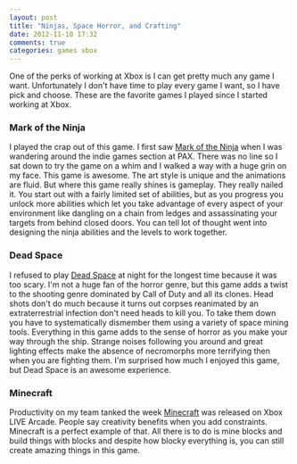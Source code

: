 ```yaml
---
layout: post
title: "Ninjas, Space Horror, and Crafting"
date: 2012-11-10 17:32
comments: true
categories: games xbox
---
```


One of the perks of working at Xbox is I can get pretty much any game I want. Unfortunately I don't have time to play every game I want, so I have pick and choose. These are the favorite games I played since I started working at Xbox.

### Mark of the Ninja

I played the crap out of this game. I first saw [Mark of the Ninja](http://www.markoftheninja.com) when I was wandering around the indie games section at PAX. There was no line so I sat down to try the game on a whim and I walked a way with a huge grin on my face. This game is awesome. The art style is unique and the animations are fluid. But where this game really shines is gameplay. They really nailed it. You start out with a fairly limited set of abilities, but as you progress you unlock more abilities which let you take advantage of every aspect of your environment like dangling on a chain from ledges and assassinating your targets from behind closed doors. You can tell lot of thought went into designing the ninja abilities and the levels to work together.

### Dead Space

I refused to play [Dead Space](http://www.ea.com/dead-space) at night for the longest time because it was too scary. I'm not a huge fan of the horror genre, but this game adds a twist to the shooting genre dominated by Call of Duty and all its clones. Head shots don't do much because it turns out corpses reanimated by an extraterrestrial infection don't need heads to kill you. To take them down you have to systematically dismember them using a variety of space mining tools. Everything in this game adds to the sense of horror as you make your way through the ship. Strange noises following you around and great lighting effects make the absence of necromorphs more terrifying then when you are fighting them. I'm surprised how much I enjoyed this game, but Dead Space is an awesome experience.

### Minecraft

Productivity on my team tanked the week [Minecraft](http://marketplace.xbox.com/en-US/Product/Minecraft/66acd000-77fe-1000-9115-d802584111f7) was released on Xbox LIVE Arcade. People say creativity benefits when you add constraints. Minecraft is a perfect example of that. All there is to do is mine blocks and build things with blocks and despite how blocky everything is, you can still create amazing things in this game.
